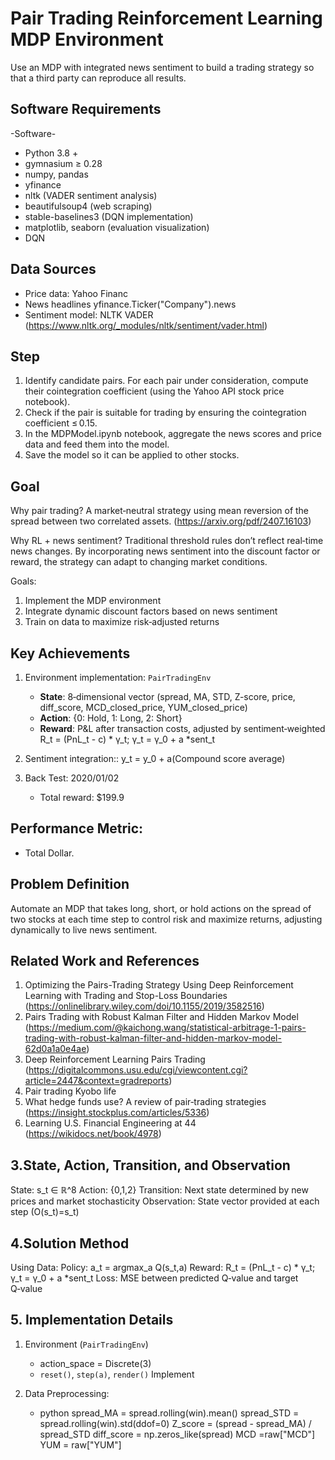 # Pair Trading Reinforcement Learning MDP Environment
Use an MDP with integrated news sentiment to build a trading strategy so that a third party can reproduce all results.

## Software Requirements

-Software-
 - Python 3.8 +  
  - gymnasium ≥ 0.28  
  - numpy, pandas  
  - yfinance
  - nltk (VADER sentiment analysis)  
  - beautifulsoup4 (web scraping)  
  - stable-baselines3 (DQN implementation)  
  - matplotlib, seaborn (evaluation visualization)
  - DQN

## Data Sources
- Price data: Yahoo Financ
- News headlines yfinance.Ticker("Company").news
- Sentiment model: NLTK VADER (https://www.nltk.org/_modules/nltk/sentiment/vader.html)

## Step
 1. Identify candidate pairs. For each pair under consideration, compute their cointegration coefficient (using the Yahoo API stock price notebook).
 2. Check if the pair is suitable for trading by ensuring the cointegration coefficient ≤ 0.15.
 3. In the MDPModel.ipynb notebook, aggregate the news scores and price data and feed them into the model.
 4. Save the model so it can be applied to other stocks.

## Goal
Why pair trading?
 A market‑neutral strategy using mean reversion of the spread between two correlated assets. (https://arxiv.org/pdf/2407.16103)
 
Why RL + news sentiment?
 Traditional threshold rules don’t reflect real‑time news changes. By incorporating news sentiment into the discount factor or reward, the strategy can adapt to changing market conditions.

Goals:
 1.  Implement the MDP environment
 2.  Integrate dynamic discount factors based on news sentiment
 3.  Train on data to maximize risk‑adjusted returns
  
## Key Achievements
1. Environment implementation: `PairTradingEnv`  
   - **State**: 8‑dimensional vector (spread, MA, STD, Z-score, price, diff_score, MCD_closed_price, YUM_closed_price)  
   - **Action**: {0: Hold, 1: Long, 2: Short}  
   - **Reward**: P&L after transaction costs, adjusted by sentiment‑weighted  R_t = (PnL_t - c) * γ_t; γ_t = γ_0 + a *sent_t
  
2. Sentiment integration::
   y_t = y_0 + a(Compound score average)
   
4. Back Test: 2020/01/02
   - Total reward: $199.9

## Performance Metric:
  - Total Dollar.

## Problem Definition
Automate an MDP that takes long, short, or hold actions on the spread of two stocks at each time step to control risk and maximize returns, adjusting dynamically to live news sentiment.

## Related Work and References
 1. Optimizing the Pairs-Trading Strategy Using Deep Reinforcement Learning with Trading and Stop-Loss Boundaries (https://onlinelibrary.wiley.com/doi/10.1155/2019/3582516)
 2. Pairs Trading with Robust Kalman Filter and Hidden Markov Model (https://medium.com/@kaichong.wang/statistical-arbitrage-1-pairs-trading-with-robust-kalman-filter-and-hidden-markov-model-62d0a1a0e4ae)
 3. Deep Reinforcement Learning Pairs Trading  (https://digitalcommons.usu.edu/cgi/viewcontent.cgi?article=2447&context=gradreports)
 4. Pair trading Kyobo life
 5. What hedge funds use? A review of pair‑trading strategies (https://insight.stockplus.com/articles/5336)
 6. Learning U.S. Financial Engineering at 44 (https://wikidocs.net/book/4978)

## 3.State, Action, Transition, and Observation
State: s_t ∈ ℝ^8
Action: {0,1,2}
Transition:  Next state determined by new prices and market stochasticity
Observation: State vector provided at each step (O(s_t)=s_t)

## 4.Solution Method

 Using Data:
 Policy: a_t = argmax_a Q(s_t,a)
 Reward: R_t = (PnL_t - c) * γ_t; γ_t = γ_0 + a *sent_t
 Loss: MSE between predicted Q‑value and target Q‑value


## 5. Implementation Details
 1. Environment (`PairTradingEnv`)
    - action_space = Discrete(3)
    - `reset()`, `step(a)`, `render()` Implement
      
 2. Data Preprocessing:
    - python
  spread_MA = spread.rolling(win).mean()
  spread_STD = spread.rolling(win).std(ddof=0)
  Z_score = (spread - spread_MA) / spread_STD
  diff_score =  np.zeros_like(spread)
  MCD =raw["MCD"]
  YUM = raw["YUM"]
